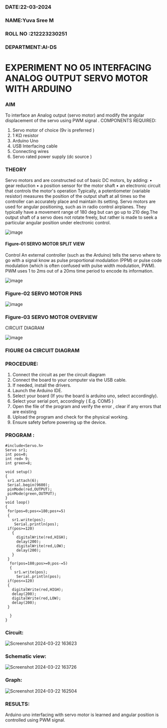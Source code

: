 ###  DATE:22-03-2024

###  NAME:Yuva Sree M
###  ROLL NO :212223230251
###  DEPARTMENT:AI-DS 


# EXPERIMENT NO 05 INTERFACING ANALOG OUTPUT SERVO MOTOR WITH ARDUINO

### AIM
To interface an Analog output (servo motor) and modify the angular displacement of the servo using PWM signal .
COMPONENTS REQUIRED:
1.	Servo motor of choice (9v is preferred )
2.	1 KΩ resistor 
3.	Arduino Uno 
4.	USB Interfacing cable 
5.	Connecting wires 
6.	Servo rated power supply (dc source )


### THEORY
Servo motors and are constructed out of basic DC motors, by adding:
•	 gear reduction
•	 a position sensor for the motor shaft
•	 an electronic circuit that controls the motor's operation
Typically, a potentiometer (variable resistor) measures the position of the output shaft at all times so the controller can accurately place and maintain its setting.
Servo motors are used for angular positioning, such as in radio control airplanes.  They typically have a movement range of 180 deg but can go up to 210 deg.The output shaft of a servo does not rotate freely, but rather is made to seek a particular angular position under electronic control. 


![image](https://user-images.githubusercontent.com/36288975/163544439-1f477927-fcd4-42f0-9ce4-c863fdbf1210.png)



#### Figure-01 SERVO MOTOR SPLIT VIEW 
Control 
An external controller (such as the Arduino) tells the servo where to go with a signal know as pulse proportional modulation (PPM) or pulse code modulation (which is often confused with pulse width modulation, PWM). PWM uses 1 to 2ms out of a 20ms time period to encode its information.
 
 
 ![image](https://user-images.githubusercontent.com/36288975/163544482-3027136f-7135-4f3d-a23f-8dc2fe04194d.png)

### Figure-02 SERVO MOTOR PINS

 ![image](https://user-images.githubusercontent.com/36288975/163544513-ca497421-e6ba-4f91-871f-5cfba77f22a8.png)


### Figure-03 SERVO MOTOR OVERVIEW 

 


 





CIRCUIT DIAGRAM
 
 
 ![image](https://user-images.githubusercontent.com/36288975/163544618-6eb8a7b5-7f1a-428a-8d9f-fd899b145efb.png)

### FIGURE 04 CIRCUIT DIAGRAM

### PROCEDURE:
1.	Connect the circuit as per the circuit diagram 
2.	Connect the board to your computer via the USB cable.
3.	If needed, install the drivers.
4.	Launch the Arduino IDE.
5.	Select your board (If you the board is arduino uno, select accordingly).
6.	Select your serial port, accordingly ( E.g. COM5 )
7.	Open the file of the program  and verify the error , clear if any errors that are existing 
8.	Upload the program and check for the physical working. 
9.	Ensure safety before powering up the device.


### PROGRAM :

 ```
#include<Servo.h>
Servo sr1;
int pos=0;
int red= 9;
int green=8;

void setup()
{
  sr1.attach(6);
  Serial.begin(9600);
  pinMode(red,OUTPUT);
  pinMode(green,OUTPUT);
}
void loop()
{
  for(pos=0;pos<=180;pos+=5)
  {
    sr1.write(pos);
     Serial.println(pos);
  if(pos>=120)
    {
      digitalWrite(red,HIGH);
      delay(200);
      digitalWrite(red,LOW);
      delay(200);
    }
  }
   for(pos=180;pos>=0;pos-=5)
   {
     sr1.write(pos);
      Serial.println(pos);
  if(pos<=120)
  {
    digitalWrite(red,HIGH);
    delay(200);
    digitalWrite(red,LOW);
    delay(200);
  }
  
   }
}

```

### Circuit:

![Screenshot 2024-03-22 163623](https://github.com/Yuvasreemuthusamy/EXPERIMENT-NO--05-INTERFACING-ANALOG-OUTPUT-SERVO-MOTOR-WITH-ARDUINO-/assets/144870887/175e4bee-a81d-405c-a6b7-c0c28137760f)

### Schematic view:
![Screenshot 2024-03-22 163726](https://github.com/Yuvasreemuthusamy/EXPERIMENT-NO--05-INTERFACING-ANALOG-OUTPUT-SERVO-MOTOR-WITH-ARDUINO-/assets/144870887/0c152071-0e72-43db-9d11-32ff57654abb)

### Graph:
![Screenshot 2024-03-22 162504](https://github.com/Yuvasreemuthusamy/EXPERIMENT-NO--05-INTERFACING-ANALOG-OUTPUT-SERVO-MOTOR-WITH-ARDUINO-/assets/144870887/73af76ac-429b-43a1-b5a5-9c3fa6bb9e42)



### RESULTS: 
Arduino uno interfacing with servo motor is learned and angular position is controlled using PWM signal.
